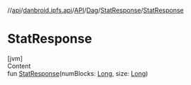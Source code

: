 //[api](../../../../index.md)/[danbroid.ipfs.api](../../../index.md)/[API](../../index.md)/[Dag](../index.md)/[StatResponse](index.md)/[StatResponse](-stat-response.md)



# StatResponse  
[jvm]  
Content  
fun [StatResponse](-stat-response.md)(numBlocks: [Long](https://kotlinlang.org/api/latest/jvm/stdlib/kotlin/-long/index.html), size: [Long](https://kotlinlang.org/api/latest/jvm/stdlib/kotlin/-long/index.html))  



